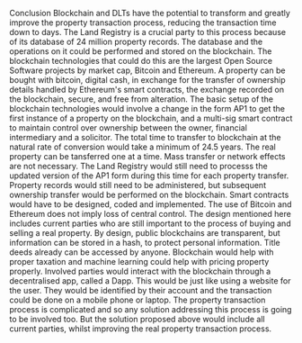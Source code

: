 Conclusion
Blockchain and DLTs have the potential to transform and greatly improve the property transaction process, reducing the transaction time down to days.  The Land Registry is a crucial party to this process because of its database of 24 million property records.
The database and the operations on it could be performed and stored on the blockchain.  The blockchain technologies that could do this are the largest Open Source Software projects by market cap, Bitcoin and Ethereum.
A property can be bought with bitcoin, digital cash, in exchange for the transfer of ownership details handled by Ethereum's smart contracts, the exchange recorded on the blockchain, secure, and free from alteration.
The basic setup of the blockchain technologies would involve a change in the form AP1 to get the first instance of a property on the blockchain, and a multi-sig smart contract to maintain control over ownership between the owner, financial intermediary and a solicitor.
The total time to transfer to blockchain at the natural rate of conversion would take a minimum of 24.5 years.  The real property can be tansferred one at a time.  Mass transfer or network effects are not necessary.  The Land Registry would still need to processs the updated version of the AP1 form during this time for each property transfer.  Property records would still need to be administered, but subsequent ownership transfer would be performed on the blockchain.  Smart contracts would have to be designed, coded and implemented.
The use of Bitcoin and Ethereum does not imply loss of central control.  The design mentioned here includes current parties who are still important to the process of buying and selling a real property.  By design, public blockchains are transparent, but information can be stored in a hash, to protect personal information.  Title deeds already can be accessed by anyone.  Blockchain would help with proper taxation and machine learning could help with pricing property properly.
Involved parties would interact with the blockchain through a decentralised app, called a Dapp.  This would be just like using a website for the user.  They would be identified by their account and the transaction could be done on a mobile phone or laptop.
The property transaction process is complicated and so any solution addressing this process is going to be involved too.  But the solution proposed above would include all current parties, whilst improving the real property transaction process.
